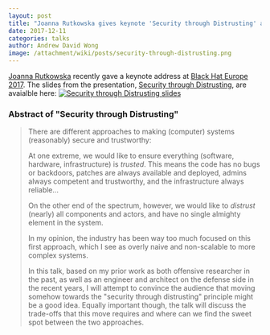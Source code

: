 ```yaml
---
layout: post
title: "Joanna Rutkowska gives keynote 'Security through Distrusting' at Black Hat Europe 2017"
date: 2017-12-11
categories: talks
author: Andrew David Wong
image: /attachment/wiki/posts/security-through-distrusting.png
---
```


[Joanna Rutkowska] recently gave a keynote address at [Black Hat Europe 2017].
The slides from the presentation, [Security through Distrusting], are avaialble here:
[![Security through Distrusting slides](/attachment/wiki/posts/security-through-distrusting.png)][slides]

### Abstract of "Security through Distrusting" ###
> There are different approaches to making (computer) systems (reasonably) secure and trustworthy:
> 
> At one extreme, we would like to ensure everything (software, hardware, infrastructure) is _trusted_.
> This means the code has no bugs or backdoors, patches are always available and deployed, admins always competent and trustworthy, and the infrastructure always reliable...
> 
> On the other end of the spectrum, however, we would like to _distrust_ (nearly) all components and actors, and have no single almighty element in the system.
> 
> In my opinion, the industry has been way too much focused on this first approach, which I see as overly naive and non-scalable to more complex systems.
>
> In this talk, based on my prior work as both offensive researcher in the past, as well as an engineer and architect on the defense side in the recent years, I will attempt to convince the audience that moving somehow towards the "security through distrusting" principle might be a good idea.
> Equally important though, the talk will discuss the trade-offs that this move requires and where can we find the sweet spot between the two approaches.


[Joanna Rutkowska]: https://www.blackhat.com/eu-17/speakers/Joanna-Rutkowska.html
[Security through Distrusting]: https://www.blackhat.com/eu-17/briefings.html#security-through-distrusting
[Black Hat Europe 2017]: https://www.blackhat.com/eu-17/
[slides]: https://www.blackhat.com/docs/eu-17/materials/eu-17-Rutkowska-Security-Through-Distrusting.pdf
